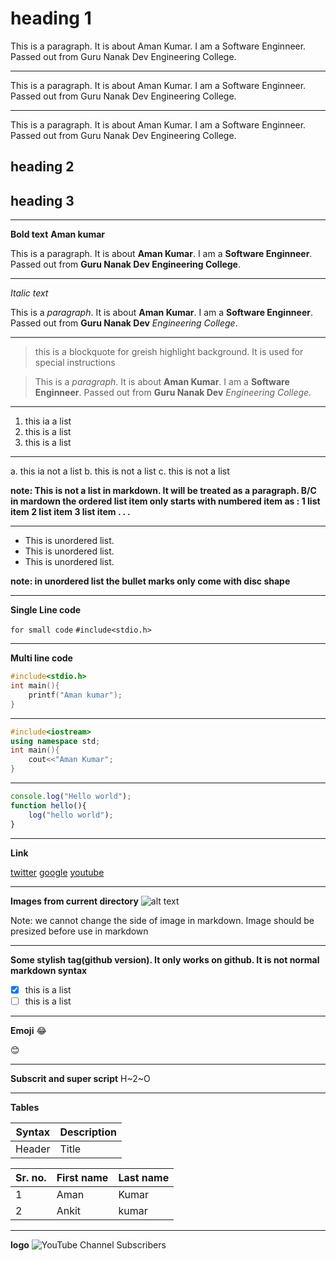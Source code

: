 # heading 1 
This is a paragraph. It is about Aman Kumar. I am a Software Enginneer. Passed out from Guru Nanak Dev Engineering College.

---
This is a paragraph.
It is about Aman Kumar. 
I am a Software Enginneer. Passed out from Guru Nanak Dev Engineering College.

---
This is a paragraph.
It is about Aman Kumar. 
I am a Software Enginneer. 
Passed out from Guru Nanak Dev Engineering College.


## heading 2

## heading 3

---

**Bold text** **Aman kumar**

This is a paragraph. It is about **Aman Kumar**. I am a **Software Enginneer**. Passed out from **Guru Nanak Dev Engineering College**.

---
*Italic text*

This is a *paragraph*. It is about **Aman Kumar**. I am a **Software Enginneer**. Passed out from **Guru Nanak Dev** *Engineering College*.

---

> this is a blockquote for greish highlight background. It is used for special instructions

> This is a *paragraph*. It is about **Aman Kumar**. I am a **Software Enginneer**. Passed out from **Guru Nanak Dev** *Engineering College*.

---

1. this ia a list
2. this is a list
3. this is a list

---
a. this ia not a list
b. this is not a list
c. this is not a list

**note: This is not a list in markdown. It will be treated as a paragraph. 
B/C in mardown the ordered list item only starts with numbered item as : 
1 list item
2 list item
3 list item
.
.
.**

---

- This is unordered list.
- This is unordered list.
- This is unordered list.

**note: in unordered list the bullet marks only come with disc shape**

---

**Single Line code**

`for small code`
`#include<stdio.h>`

---

**Multi line code**

```c
#include<stdio.h>
int main(){
    printf("Aman kumar");
}

```

---

```cpp
#include<iostream>
using namespace std;
int main(){
    cout<<"Aman Kumar";
}

```
---

```javascript
console.log("Hello world");
function hello(){
    log("hello world");
}
```

---

**Link**

[twitter](https://twitter.com/?lang=en-in)
[google](https://www.google.com/)
[youtube](https://www.youtube.com/)

---

**Images from current directory**
![alt text](./pexels-hitesh-choudhary-879109.jpg)

Note: we cannot change the side of image in markdown.
Image should be presized before use in markdown

---

<!-- *Images from onlie**
![alt text](https://images.pexels.com/photos/1261427/pexels-photo-1261427.jpeg?auto=compress&cs=tinysrgb&w=1260&h=750&dpr=1) -->


**Some stylish tag(github version). It only works on github. It is not normal markdown syntax**

- [x] this is a list
- [ ] this is a list

---

**Emoji**
:joy:

😊

---

**Subscrit and super script**
H~2~O

---

**Tables**

| Syntax | Description |
| --- | --- |
| Header | Title |


| Sr. no. | First name | Last name |
| --- | --- | ---| 
| 1 | Aman | Kumar |
| 2 | Ankit | kumar |

---

**logo**
![YouTube Channel Subscribers](https://img.shields.io/youtube/channel/subscribers/:channelId)



